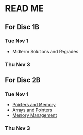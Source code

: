 # READ ME

## For Disc 1B
### Tue Nov 1
- Midterm Solutions and Regrades
### Thu Nov 3

## For Disc 2B
### Tue Nov 1
- [Pointers and Memory](https://github.com/TejasViswa/PIC10B_Disc1B_Disc2B/blob/main/Week_1/Pointers_and_memory.md)
- [Arrays and Pointers](https://github.com/TejasViswa/PIC10B_Disc1B_Disc2B/blob/main/Week_2/Arrays.md)
- [Memory Management](https://github.com/TejasViswa/PIC10B_Disc1B_Disc2B/blob/main/Week_5/Memory_Management.md)

### Thu Nov 3
